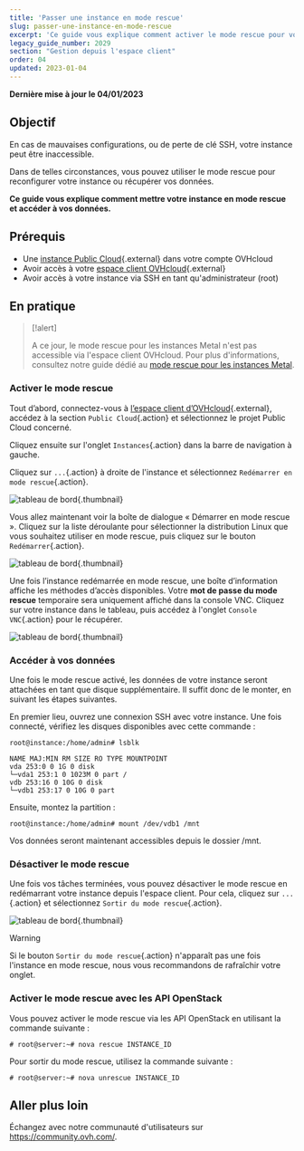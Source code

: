 ```yaml
---
title: 'Passer une instance en mode rescue'
slug: passer-une-instance-en-mode-rescue
excerpt: 'Ce guide vous explique comment activer le mode rescue pour votre instance Public Cloud'
legacy_guide_number: 2029
section: "Gestion depuis l'espace client"
order: 04
updated: 2023-01-04
---
```


**Dernière mise à jour le 04/01/2023**

## Objectif

En cas de mauvaises configurations, ou de perte de clé SSH, votre instance peut être inaccessible.

Dans de telles circonstances, vous pouvez utiliser le mode rescue pour reconfigurer votre instance ou récupérer vos données. 

**Ce guide vous explique comment mettre votre instance en mode rescue et accéder à vos données.**

## Prérequis

* Une [instance Public Cloud](https://www.ovh.com/ca/fr/public-cloud/){.external} dans votre compte OVHcloud
* Avoir accès à votre [espace client OVHcloud](https://ca.ovh.com/auth/?action=gotomanager&from=https://www.ovh.com/ca/fr/&ovhSubsidiary=qc){.external}
* Avoir accès à votre instance via SSH en tant qu'administrateur (root)

## En pratique

> [!alert]
>
> A ce jour, le mode rescue pour les instances Metal n'est pas accessible via l'espace client OVHcloud. Pour plus d'informations, consultez notre guide dédié au [mode rescue pour les instances Metal](https://docs.ovh.com/ca/fr/public-cloud/metal-instance-rescue-mode/).

### Activer le mode rescue

Tout d’abord, connectez-vous à [l’espace client d’OVHcloud](https://ca.ovh.com/auth/?action=gotomanager&from=https://www.ovh.com/ca/fr/&ovhSubsidiary=qc){.external}, accédez à la section `Public Cloud`{.action} et sélectionnez le projet Public Cloud concerné.

Cliquez ensuite sur l'onglet `Instances`{.action} dans la barre de navigation à gauche.

Cliquez sur `...`{.action} à droite de l'instance et sélectionnez `Redémarrer en mode rescue`{.action}.

![tableau de bord](images/rescue2022.png){.thumbnail}

Vous allez maintenant voir la boîte de dialogue « Démarrer en mode rescue ». Cliquez sur la liste déroulante pour sélectionner la distribution Linux que vous souhaitez utiliser en mode rescue, puis cliquez sur le bouton `Redémarrer`{.action}.

![tableau de bord](images/rescue2.png){.thumbnail}

Une fois l’instance redémarrée en mode rescue, une boîte d’information affiche les méthodes d’accès disponibles. Votre **mot de passe du mode rescue** temporaire sera uniquement affiché dans la console VNC. Cliquez sur votre instance dans le tableau, puis accédez à l'onglet `Console VNC`{.action} pour le récupérer.

![tableau de bord](images/rescuedata.png){.thumbnail}

### Accéder à vos données

Une fois le mode rescue activé, les données de votre instance seront attachées en tant que disque supplémentaire. Il suffit donc de le monter, en suivant les étapes suivantes.

En premier lieu, ouvrez une connexion SSH avec votre instance. Une fois connecté, vérifiez les disques disponibles avec cette commande :

```
root@instance:/home/admin# lsblk

NAME MAJ:MIN RM SIZE RO TYPE MOUNTPOINT
vda 253:0 0 1G 0 disk
└─vda1 253:1 0 1023M 0 part /
vdb 253:16 0 10G 0 disk
└─vdb1 253:17 0 10G 0 part
```

Ensuite, montez la partition :

```
root@instance:/home/admin# mount /dev/vdb1 /mnt
```

Vos données seront maintenant accessibles depuis le dossier /mnt.

### Désactiver le mode rescue

Une fois vos tâches terminées, vous pouvez désactiver le mode rescue en redémarrant votre instance depuis l'espace client. Pour cela, cliquez sur `...`{.action} et sélectionnez `Sortir du mode rescue`{.action}.

![tableau de bord](images/rescueexit2022.png){.thumbnail}

> [!warning]
> Si le bouton `Sortir du mode rescue`{.action} n'apparaît pas une fois l'instance en mode rescue, nous vous recommandons de rafraîchir votre onglet.
>

### Activer le mode rescue avec les API OpenStack

Vous pouvez activer le mode rescue via les API OpenStack en utilisant la commande suivante :

```
# root@server:~# nova rescue INSTANCE_ID
```

Pour sortir du mode rescue, utilisez la commande suivante :

```
# root@server:~# nova unrescue INSTANCE_ID
```

## Aller plus loin

Échangez avec notre communauté d'utilisateurs sur <https://community.ovh.com/>.
